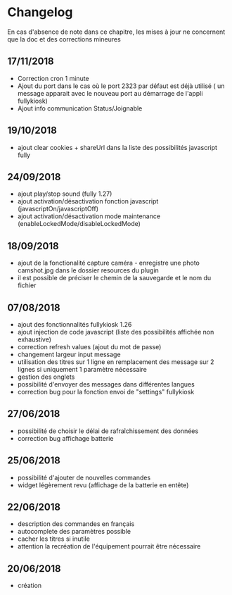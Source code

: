 # Changelog

En cas d'absence de note dans ce chapitre, les mises à jour ne concernent que la doc et des corrections mineures

## 17/11/2018
- Correction cron 1 minute
- Ajout du port dans le cas où le port 2323 par défaut est déjà utilisé ( un message apparait avec le nouveau port au démarrage de l'appli fullykiosk)
- Ajout info communication Status/Joignable

## 19/10/2018
- ajout clear cookies + shareUrl dans la liste des possibilités javascript fully

## 24/09/2018
- ajout play/stop sound (fully 1.27)
- ajout activation/désactivation fonction javascript (javascriptOn/javascriptOff)
- ajout activation/désactivation mode maintenance (enableLockedMode/disableLockedMode)

## 18/09/2018
- ajout de la fonctionalité capture caméra - enregistre une photo camshot.jpg dans le dossier resources du plugin 
- il est possible de préciser le chemin de la sauvegarde et le nom du fichier

## 07/08/2018
- ajout des fonctionnalités fullykiosk 1.26
- ajout injection de code javascript (liste des possibilités affichée non exhaustive)
- correction refresh values (ajout du mot de passe)
- changement largeur input message
- utilisation des titres sur 1 ligne en remplacement des message sur 2 lignes si uniquement 1 paramètre nécessaire
- gestion des onglets
- possibilité d'envoyer des messages dans différentes langues
- correction bug pour la fonction envoi de "settings" fullykiosk

## 27/06/2018
- possibilité de choisir le délai de rafraîchissement des données 
- correction bug affichage batterie

## 25/06/2018
- possibilité d'ajouter de nouvelles commandes 
- widget légèrement revu (affichage de la batterie en entête)

## 22/06/2018
- description des commandes en français
- autocomplete des paramètres possible 
- cacher les titres si inutile
- attention la recréation de l'équipement pourrait être nécessaire


## 20/06/2018
- création
